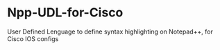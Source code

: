 # Npp-UDL-for-Cisco
User Defined Lenguage to define syntax highlighting on Notepad++, for Cisco IOS configs
